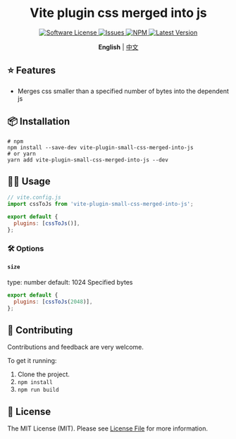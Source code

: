 <div align="center">

# Vite plugin css merged into js

<a href="LICENSE">
  <img src="https://img.shields.io/badge/license-MIT-brightgreen.svg" alt="Software License" />
</a>
<a href="https://github.com/KongYanHHHH/vite-plugin-small-css-merged-into-js/issues">
  <img src="https://img.shields.io/github/issues/KongYanHHHH/vite-plugin-small-css-merged-into-js.svg" alt="Issues" />
</a>
<a href="https://npmjs.org/package/vite-plugin-small-css-merged-into-js">
  <img src="https://img.shields.io/npm/v/vite-plugin-small-css-merged-into-js.svg?style=flat-squar" alt="NPM" />
</a>
<a href="https://github.com/KongYanHHHH/vite-plugin-small-css-merged-into-js/releases">
  <img src="https://img.shields.io/github/release/KongYanHHHH/vite-plugin-small-css-merged-into-js.svg" alt="Latest Version" />
</a>

<p align="center">
  <strong>English</strong> | <a href="./README.zh-CN.md">中文</a>
</p>

</div>

## ⭐️ Features

- Merges css smaller than a specified number of bytes into the dependent js

## 📦 Installation

```
# npm
npm install --save-dev vite-plugin-small-css-merged-into-js
# or yarn
yarn add vite-plugin-small-css-merged-into-js --dev
```

## 👨‍💻 Usage

```js
// vite.config.js
import cssToJs from 'vite-plugin-small-css-merged-into-js';

export default {
  plugins: [cssToJs()],
};
```

### 🛠️ Options

#### `size`

type: number
default: 1024
Specified bytes

```js
export default {
  plugins: [cssToJs(2048)],
};
```

## 🤝 Contributing

Contributions and feedback are very welcome.

To get it running:

1. Clone the project.
2. `npm install`
3. `npm run build`

## 📄 License

The MIT License (MIT). Please see [License File](LICENSE) for more information.

[link-author]: https://github.com/KongYanHHHH